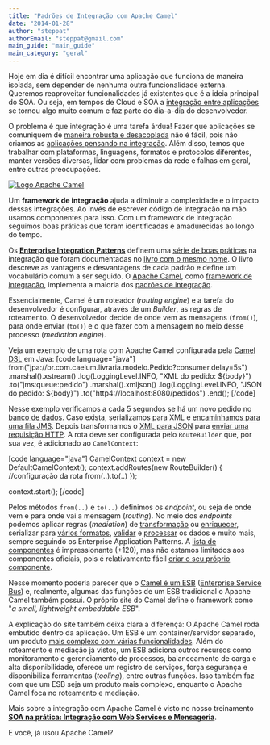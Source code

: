 ```yaml
---
title: "Padrões de Integração com Apache Camel"
date: "2014-01-28"
author: "steppat"
authorEmail: "steppat@gmail.com"
main_guide: "main_guide"
main_category: "geral"
---
```


Hoje em dia é difícil encontrar uma aplicação que funciona de maneira isolada, sem depender de nenhuma outra funcionalidade externa. Queremos reaproveitar funcionalidades já existentes que é a ideia principal do SOA. Ou seja, em tempos de Cloud e SOA a [integração entre aplicações](http://www.eaipatterns.com/Chapter1.html) se tornou algo muito comum e faz parte do dia-a-dia do desenvolvedor.

O problema é que integração é uma tarefa árdua! Fazer que aplicações se comuniquem de [maneira robusta e desacoplada](https://blog.caelum.com.br/os-7-habitos-dos-desenvolvedores-de-webservices-altamente-eficazes/) não é fácil, pois não criamos as [aplicações pensando na integração](https://blog.caelum.com.br/diminuindo-acoplamento-de-sistemas-com-rest-e-video/). Além disso, temos que trabalhar com plataformas, linguagens, formatos e protocolos diferentes, manter versões diversas, lidar com problemas da rede e falhas em geral, entre outras preocupações.

[![Logo Apache Camel](https://blog.caelum.com.br/wp-content/uploads/2014/01/camel-logo.png)](https://blog.caelum.com.br/wp-content/uploads/2014/01/camel-logo.png)

Um **framework de integração** ajuda a diminuir a complexidade e o impacto dessas integrações. Ao invés de escrever código de integração na mão usamos componentes para isso. Com um framework de integração seguimos boas práticas que foram identificadas e amadurecidas ao longo do tempo.

Os **[Enterprise Integration Patterns](http://www.eaipatterns.com/)** definem uma [série de boas práticas](http://www.eaipatterns.com/Chapter1.html) na integração que foram documentadas no [livro com o mesmo nome](http://www.amazon.com.br/Enterprise-Integration-Patterns-Designing-Addison-Wesley-ebook/dp/B007MQLL4E/ref=sr_1_1?ie=UTF8&qid=1390178112&sr=8-1&keywords=enterprise+integration+patterns). O livro descreve as vantagens e desvantagens de cada padrão e define um vocabulário comum a ser seguido. O [Apache Camel](http://camel.apache.org/), como [framework de integração](http://java.dzone.com/articles/open-source-integration-apache), implementa a maioria dos [padrões de integração](camel.apache.org/enterprise-integration-patterns.html).

Essencialmente, Camel é um roteador (_routing engine_) e a tarefa do desenvolvedor é configurar, através de um _Builder_, as regras de roteamento. O desenvolvedor decide de onde vem as mensagens (`from()`), para onde enviar (`to()`) e o que fazer com a mensagem no meio desse processo (_mediation engine_).

Veja um exemplo de uma rota com Apache Camel configurada pela [Camel DSL](http://camel.apache.org/dsl.html) em Java: \[code language="java"\] from("jpa://br.com.caelum.livraria.modelo.Pedido?consumer.delay=5s") .marshal().xstream() .log(LoggingLevel.INFO, "XML do pedido: ${body}") .to("jms:queue:pedido") .marshal().xmljson() .log(LoggingLevel.INFO, "JSON do pedido: ${body}") .to("http4://localhost:8080/pedidos") .end(); \[/code\]

Nesse exemplo verificamos a cada 5 segundos se há um novo pedido no [banco de dados](http://www.eaipatterns.com/SharedDataBaseIntegration.html). Caso exista, serializamos para XML e [encaminhamos para uma fila JMS](http://camel.apache.org/jms.html). Depois transformamos o [XML para JSON](http://camel.apache.org/data-format.html) para [enviar uma requisição HTTP](http://camel.apache.org/http4.html). A rota deve ser configurada pelo `RouteBuilder` que, por sua vez, é adicionado ao `CamelContext`:

\[code language="java"\] CamelContext context = new DefaultCamelContext(); context.addRoutes(new RouteBuilder() { //configuração da rota from(..).to(..) });

context.start(); \[/code\]

Pelos métodos `from(..)` e `to(..)` definimos os _endpoint_, ou seja de onde vem e para onde vai a mensagem (_routing_). No meio dos _endpoints_ podemos aplicar regras (_mediation_) de [transformação](http://camel.apache.org/message-translator.html) ou [enriquecer](http://camel.apache.org/content-enricher.html), serializar para [vários formatos](http://camel.apache.org/data-format.html), [validar](http://camel.apache.org/bean-validation.html) e [processar](http://camel.apache.org/processor.html) os dados e muito mais, sempre seguindo os Enterprise Application Patterns. A [lista de componentes](http://camel.apache.org/components.html) é impressionante (+120), mas não estamos limitados aos componentes oficiais, pois é relativamente fácil [criar o seu próprio componente](http://java.dzone.com/articles/creating-custom-camel).

Nesse momento poderia parecer que o [Camel é um ESB](http://camel.apache.org/is-camel-an-esb.html) ([Enterprise Service Bus](http://www.mulesoft.org/what-esb)) e, realmente, algumas das funções de um ESB tradicional o Apache Camel também possui. O próprio site do Camel define o framework como "_a small, lightweight embeddable ESB_".

A explicação do site também deixa clara a diferença: O Apache Camel roda embutido dentro da aplicação. Um ESB é um container/servidor separado, um produto [mais complexo com várias funcionalidades](http://www.mulesoft.com/de/resources/esb/mule-vs-camel-comparison). Além do roteamento e mediação já vistos, um ESB adiciona outros recursos como monitoramento e gerenciamento de processos, balanceamento de carga e alta disponibilidade, oferece um registro de serviços, força segurança e disponibiliza ferramentas (_tooling_), entre outras funções. Isso também faz com que um ESB seja um produto mais complexo, enquanto o Apache Camel foca no roteamento e mediação.

Mais sobre a integração com Apache Camel é visto no nosso treinamento **[SOA na prática: Integração com Web Services e Mensageria](http://www.caelum.com.br/curso-java-ee-soa-web-services-mensageria/)**.

E você, já usou Apache Camel?
